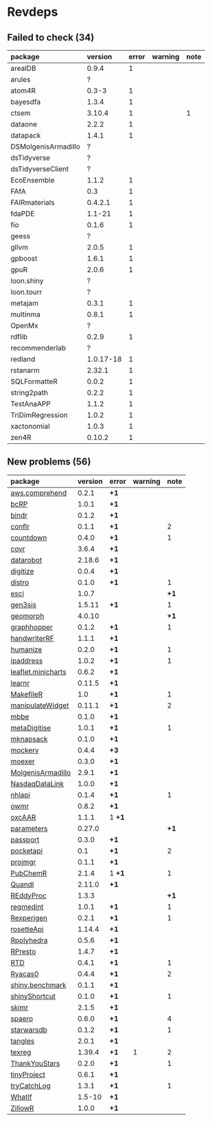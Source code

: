 # Revdeps

## Failed to check (34)

|package             |version   |error |warning |note |
|:-------------------|:---------|:-----|:-------|:----|
|arealDB             |0.9.4     |1     |        |     |
|arules              |?         |      |        |     |
|atom4R              |0.3-3     |1     |        |     |
|bayesdfa            |1.3.4     |1     |        |     |
|ctsem               |3.10.4    |1     |        |1    |
|dataone             |2.2.2     |1     |        |     |
|datapack            |1.4.1     |1     |        |     |
|DSMolgenisArmadillo |?         |      |        |     |
|dsTidyverse         |?         |      |        |     |
|dsTidyverseClient   |?         |      |        |     |
|EcoEnsemble         |1.1.2     |1     |        |     |
|FAfA                |0.3       |1     |        |     |
|FAIRmaterials       |0.4.2.1   |1     |        |     |
|fdaPDE              |1.1-21    |1     |        |     |
|fio                 |0.1.6     |1     |        |     |
|geess               |?         |      |        |     |
|gllvm               |2.0.5     |1     |        |     |
|gpboost             |1.6.1     |1     |        |     |
|gpuR                |2.0.6     |1     |        |     |
|loon.shiny          |?         |      |        |     |
|loon.tourr          |?         |      |        |     |
|metajam             |0.3.1     |1     |        |     |
|multinma            |0.8.1     |1     |        |     |
|OpenMx              |?         |      |        |     |
|rdflib              |0.2.9     |1     |        |     |
|recommenderlab      |?         |      |        |     |
|redland             |1.0.17-18 |1     |        |     |
|rstanarm            |2.32.1    |1     |        |     |
|SQLFormatteR        |0.0.2     |1     |        |     |
|string2path         |0.2.2     |1     |        |     |
|TestAnaAPP          |1.1.2     |1     |        |     |
|TriDimRegression    |1.0.2     |1     |        |     |
|xactonomial         |1.0.3     |1     |        |     |
|zen4R               |0.10.2    |1     |        |     |

## New problems (56)

|package            |version |error    |warning |note   |
|:------------------|:-------|:--------|:-------|:------|
|[aws.comprehend](problems.md#awscomprehend)|0.2.1   |__+1__   |        |       |
|[bcRP](problems.md#bcrp)|1.0.1   |__+1__   |        |       |
|[bindr](problems.md#bindr)|0.1.2   |__+1__   |        |       |
|[conflr](problems.md#conflr)|0.1.1   |__+1__   |        |2      |
|[countdown](problems.md#countdown)|0.4.0   |__+1__   |        |1      |
|[covr](problems.md#covr)|3.6.4   |__+1__   |        |       |
|[datarobot](problems.md#datarobot)|2.18.6  |__+1__   |        |       |
|[digitize](problems.md#digitize)|0.0.4   |__+1__   |        |       |
|[distro](problems.md#distro)|0.1.0   |__+1__   |        |1      |
|[esci](problems.md#esci)|1.0.7   |         |        |__+1__ |
|[gen3sis](problems.md#gen3sis)|1.5.11  |__+1__   |        |1      |
|[geomorph](problems.md#geomorph)|4.0.10  |         |        |__+1__ |
|[graphhopper](problems.md#graphhopper)|0.1.2   |__+1__   |        |1      |
|[handwriterRF](problems.md#handwriterrf)|1.1.1   |__+1__   |        |       |
|[humanize](problems.md#humanize)|0.2.0   |__+1__   |        |1      |
|[ipaddress](problems.md#ipaddress)|1.0.2   |__+1__   |        |1      |
|[leaflet.minicharts](problems.md#leafletminicharts)|0.6.2   |__+1__   |        |       |
|[learnr](problems.md#learnr)|0.11.5  |__+1__   |        |       |
|[MakefileR](problems.md#makefiler)|1.0     |__+1__   |        |1      |
|[manipulateWidget](problems.md#manipulatewidget)|0.11.1  |__+1__   |        |2      |
|[mbbe](problems.md#mbbe)|0.1.0   |__+1__   |        |       |
|[metaDigitise](problems.md#metadigitise)|1.0.1   |__+1__   |        |1      |
|[mknapsack](problems.md#mknapsack)|0.1.0   |__+1__   |        |       |
|[mockery](problems.md#mockery)|0.4.4   |__+3__   |        |       |
|[moexer](problems.md#moexer)|0.3.0   |__+1__   |        |       |
|[MolgenisArmadillo](problems.md#molgenisarmadillo)|2.9.1   |__+1__   |        |       |
|[NasdaqDataLink](problems.md#nasdaqdatalink)|1.0.0   |__+1__   |        |       |
|[nhlapi](problems.md#nhlapi)|0.1.4   |__+1__   |        |1      |
|[owmr](problems.md#owmr)|0.8.2   |__+1__   |        |       |
|[oxcAAR](problems.md#oxcaar)|1.1.1   |1 __+1__ |        |       |
|[parameters](problems.md#parameters)|0.27.0  |         |        |__+1__ |
|[passport](problems.md#passport)|0.3.0   |__+1__   |        |       |
|[pocketapi](problems.md#pocketapi)|0.1     |__+1__   |        |2      |
|[projmgr](problems.md#projmgr)|0.1.1   |__+1__   |        |       |
|[PubChemR](problems.md#pubchemr)|2.1.4   |1 __+1__ |        |1      |
|[Quandl](problems.md#quandl)|2.11.0  |__+1__   |        |       |
|[REddyProc](problems.md#reddyproc)|1.3.3   |         |        |__+1__ |
|[regmedint](problems.md#regmedint)|1.0.1   |__+1__   |        |1      |
|[Rexperigen](problems.md#rexperigen)|0.2.1   |__+1__   |        |1      |
|[rosetteApi](problems.md#rosetteapi)|1.14.4  |__+1__   |        |       |
|[Rpolyhedra](problems.md#rpolyhedra)|0.5.6   |__+1__   |        |       |
|[RPresto](problems.md#rpresto)|1.4.7   |__+1__   |        |       |
|[RTD](problems.md#rtd)|0.4.1   |__+1__   |        |1      |
|[Ryacas0](problems.md#ryacas0)|0.4.4   |__+1__   |        |2      |
|[shiny.benchmark](problems.md#shinybenchmark)|0.1.1   |__+1__   |        |       |
|[shinyShortcut](problems.md#shinyshortcut)|0.1.0   |__+1__   |        |1      |
|[skimr](problems.md#skimr)|2.1.5   |__+1__   |        |       |
|[spaero](problems.md#spaero)|0.6.0   |__+1__   |        |4      |
|[starwarsdb](problems.md#starwarsdb)|0.1.2   |__+1__   |        |1      |
|[tangles](problems.md#tangles)|2.0.1   |__+1__   |        |       |
|[texreg](problems.md#texreg)|1.39.4  |__+1__   |1       |2      |
|[ThankYouStars](problems.md#thankyoustars)|0.2.0   |__+1__   |        |1      |
|[tinyProject](problems.md#tinyproject)|0.6.1   |__+1__   |        |       |
|[tryCatchLog](problems.md#trycatchlog)|1.3.1   |__+1__   |        |1      |
|[WhatIf](problems.md#whatif)|1.5-10  |__+1__   |        |       |
|[ZillowR](problems.md#zillowr)|1.0.0   |__+1__   |        |       |

